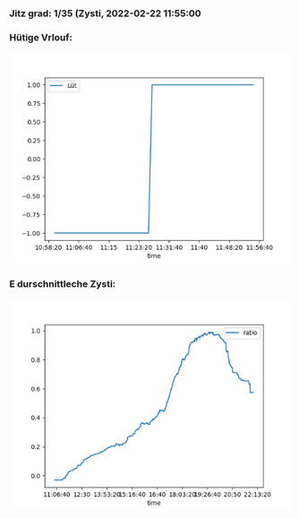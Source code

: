 ### Jitz grad: 1/35 (Zysti, 2022-02-22 11:55:00

### Hütige Vrlouf:
![Graph](Today.png)

### E durschnittleche Zysti:
![Graph](Zysti.png)